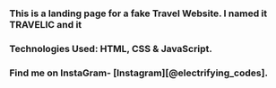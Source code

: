 ### This is a landing page for a fake Travel Website. I named it TRAVELIC and it

### Technologies Used: HTML, CSS & JavaScript.

### Find me on InstaGram- [Instagram][@electrifying_codes].

[Instagram]: [https://www.instagram.com/electrifying_codes/]
